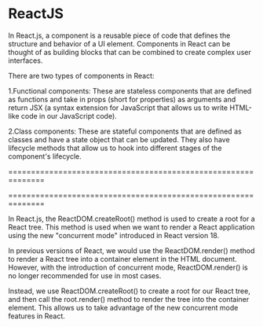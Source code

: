 # ReactJS
In React.js, a component is a reusable piece of code that defines the structure and behavior of a UI element. Components in React can be thought of as building blocks that can be combined to create complex user interfaces.

There are two types of components in React:

1.Functional components: These are stateless components that are defined as functions and take in props (short for properties) as arguments and return JSX (a syntax extension for JavaScript that allows us to write HTML-like code in our JavaScript code).

2.Class components: These are stateful components that are defined as classes and have a state object that can be updated. They also have lifecycle methods that allow us to hook into different stages of the component's lifecycle.

==============================================================

==============================================================

In React.js, the ReactDOM.createRoot() method is used to create a root for a React tree. This method is used when we want to render a React application using the new "concurrent mode" introduced in React version 18.

In previous versions of React, we would use the ReactDOM.render() method to render a React tree into a container element in the HTML document. However, with the introduction of concurrent mode, ReactDOM.render() is no longer recommended for use in most cases.

Instead, we use ReactDOM.createRoot() to create a root for our React tree, and then call the root.render() method to render the tree into the container element. This allows us to take advantage of the new concurrent mode features in React.
